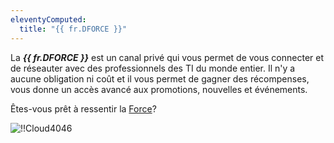 ```yaml
---
eleventyComputed:
  title: "{{ fr.DFORCE }}"
---
```

La ***{{ fr.DFORCE }}*** est un canal privé qui vous permet de vous connecter et de réseauter avec des professionnels des TI du monde entier. Il n'y a aucune obligation ni coût et il vous permet de gagner des récompenses, vous donne un accès avancé aux promotions, nouvelles et événements.

Êtes-vous prêt à ressentir la [Force](https://devolutions.net/force)?

![!!Cloud4046](https://cdnweb.devolutions.net/docs/fr/cloud/Cloud4046.png)
